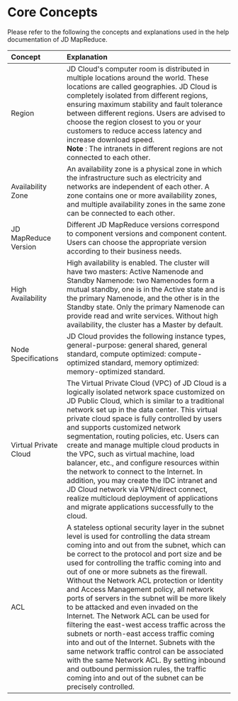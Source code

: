 # Core Concepts
Please refer to the following the concepts and explanations used in the help documentation of JD MapReduce.

| Concept | Explanation |
| :- | :- |
| Region | JD Cloud's computer room is distributed in multiple locations around the world. These locations are called geographies. JD Cloud is completely isolated from different regions, ensuring maximum stability and fault tolerance between different regions. Users are advised to choose the region closest to you or your customers to reduce access latency and increase download speed. <br /> **Note** : The intranets in different regions are not connected to each other. |
| Availability Zone | An availability zone is a physical zone in which the infrastructure such as electricity and networks are independent of each other. A zone contains one or more availability zones, and multiple availability zones in the same zone can be connected to each other.  |
| JD MapReduce Version | Different JD MapReduce versions correspond to component versions and component content. Users can choose the appropriate version according to their business needs.  |
|High Availability | High availability is enabled. The cluster will have two masters: Active Namenode and Standby Namenode: two Namenodes form a mutual standby, one is in the Active state and is the primary Namenode, and the other is in the Standby state. Only the primary Namenode can provide read and write services. Without high availability, the cluster has a Master by default.  |
| Node Specifications | JD Cloud provides the following instance types, general-purpose: general shared, general standard, compute optimized: compute-optimized standard, memory optimized: memory-optimized standard. |
| Virtual Private Cloud|The Virtual Private Cloud (VPC) of JD Cloud is a logically isolated network space customized on JD Public Cloud, which is similar to a traditional network set up in the data center. This virtual private cloud space is fully controlled by users and supports customized network segmentation, routing policies, etc. Users can create and manage multiple cloud products in the VPC, such as virtual machine, load balancer, etc., and configure resources within the network to connect to the Internet. In addition, you may create the IDC intranet and JD Cloud network via VPN/direct connect, realize multicloud deployment of applications and migrate applications successfully to the cloud.|
| ACL  | A stateless optional security layer in the subnet level is used for controlling the data stream coming into and out from the subnet, which can be correct to the protocol and port size and be used for controlling the traffic coming into and out of one or more subnets as the firewall. Without the Network ACL protection or Identity and Access Management policy, all network ports of servers in the subnet will be more likely to be attacked and even invaded on the Internet. The Network ACL can be used for filtering the east-west access traffic across the subnets or north-east access traffic coming into and out of the Internet. Subnets with the same network traffic control can be associated with the same Network ACL. By setting inbound and outbound permission rules, the traffic coming into and out of the subnet can be precisely controlled. |





